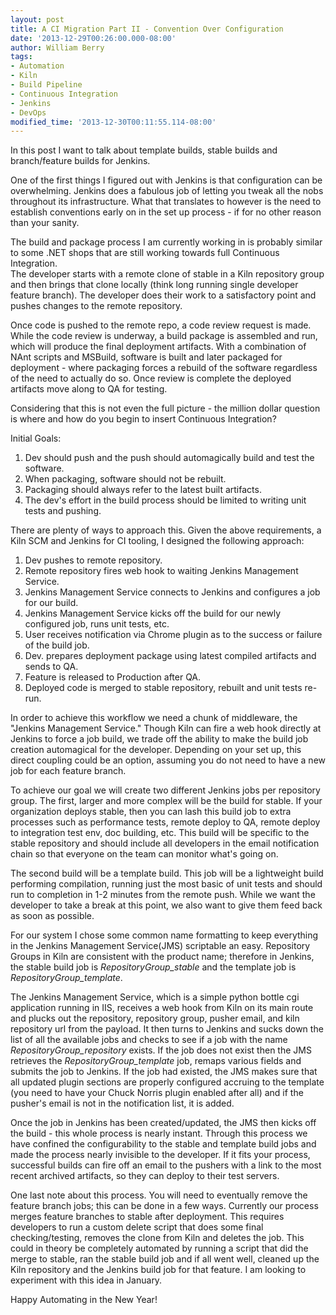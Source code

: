 ```yaml
---
layout: post
title: A CI Migration Part II - Convention Over Configuration
date: '2013-12-29T00:26:00.000-08:00'
author: William Berry
tags:
- Automation
- Kiln
- Build Pipeline
- Continuous Integration
- Jenkins
- DevOps
modified_time: '2013-12-30T00:11:55.114-08:00'
---
```


In this post I want to talk about template builds, stable builds and 
branch/feature builds for Jenkins. 

One of the first things I figured out with Jenkins is that configuration can 
be overwhelming.  Jenkins does a fabulous job of letting you tweak all the 
nobs throughout its infrastructure.  What that translates to however is the 
need to establish conventions early on in the set up process - if for no other 
reason than your sanity. 

The build and package process I am currently working in is probably similar to 
some .NET shops that are still working towards full Continuous Integration.  
The developer starts with a remote clone of stable in a Kiln repository group 
and then brings that clone locally (think long running single developer 
feature branch). The developer does their work to a satisfactory point and 
pushes changes to the remote repository. 

Once code is pushed to the remote repo, a code review request is made.  While 
the code review is underway, a build package is assembled and run, which will 
produce the final deployment artifacts.  With a combination of NAnt scripts 
and MSBuild, software is built and later packaged for deployment - where 
packaging forces a rebuild of the software regardless of the need to actually 
do so.  Once review is complete the deployed artifacts move along to QA for 
testing. 

Considering that this is not even the full picture - the million dollar 
question is where and how do you begin to insert Continuous Integration? 

Initial Goals: 
1. Dev should push and the push should automagically build and test the 
software. 
1. When packaging, software should not be rebuilt. 
1. Packaging should always refer to the latest built artifacts. 
1. The dev's effort in the build process should be limited to writing unit 
tests and pushing. 

There are plenty of ways to approach this.  Given the above requirements, 
a Kiln SCM and Jenkins for CI tooling, I designed the following approach: 
1. Dev pushes to remote repository. 
1. Remote repository fires web hook to waiting Jenkins Management Service. 
1. Jenkins Management Service connects to Jenkins and configures a job for our 
build. 
1. Jenkins Management Service kicks off the build for our newly configured 
job, runs unit tests, etc. 
1. User receives notification via Chrome plugin as to the success or failure 
of the build job. 
1. Dev. prepares deployment package using latest compiled artifacts and sends 
to QA. 
1. Feature is released to Production after QA. 
1. Deployed code is merged to stable repository, rebuilt and unit tests 
re-run. 

In order to achieve this workflow we need a chunk of middleware, the 
"Jenkins Management Service."  Though Kiln can fire a web hook directly at 
Jenkins to force a job build, we trade off the ability to make the build job 
creation automagical for the developer.  Depending on your set up, this direct 
coupling could be an option, assuming you do not need to have a new job for 
each feature branch.

To achieve our goal we will create two different Jenkins jobs per repository 
group.  The first, larger and more complex will be the build for stable. If 
your organization deploys stable, then you can lash this build job to extra 
processes such as performance tests, remote deploy to QA, remote deploy to 
integration test env, doc building, etc.  This build will be specific to the 
stable repository and should include all developers in the email notification 
chain so that everyone on the team can monitor what's going on. 

The second build will be a template build.  This job will be a lightweight 
build performing compilation, running just the most basic of unit tests and 
should run to completion in 1-2 minutes from the remote push. While we want 
the developer to take a break at this point, we also want to give them feed 
back as soon as possible. 

For our system I chose some common name formatting to keep everything in the 
Jenkins Management Service(JMS) scriptable an easy.  Repository Groups in Kiln 
are consistent with the product name; therefore in Jenkins, the stable build 
job is *RepositoryGroup_stable* and the template job is 
*RepositoryGroup_template*. 

The Jenkins Management Service, which is a simple python bottle cgi 
application running in IIS, receives a web hook from Kiln on its main route 
and plucks out the repository, repository group, pusher email, and kiln 
repository url from the payload.  It then turns to Jenkins and sucks down the 
list of all the available jobs and checks to see if a job with the name 
*RepositoryGroup_repository* exists.  If the job does not exist then the JMS 
retrieves the *RepositoryGroup_template* job, remaps various fields and 
submits the job to Jenkins.  If the job had existed, the JMS makes sure that 
all updated plugin sections are properly configured accruing to the template 
(you need to have your Chuck Norris plugin enabled after all) and if the 
pusher's email is not in the notification list, it is added. 

Once the job in Jenkins has been created/updated, the JMS then kicks off the 
build - this whole process is nearly instant.  Through this process we have 
confined the configurability to the stable and template build jobs and made 
the process nearly invisible to the developer.  If it fits your process, 
successful builds can fire off an email to the pushers with a link to the most 
recent archived artifacts, so they can deploy to their test servers. 

One last note about this process.  You will need to eventually remove the 
feature branch jobs; this can be done in a few ways.  Currently our process 
merges feature branches to stable after deployment.  This   requires 
developers to run a custom delete script that does some final 
checking/testing, removes the clone from Kiln and deletes the job.  This could 
in theory be completely automated by running a script that did the merge to 
stable, ran the stable build job and if all went well, cleaned up the Kiln 
repository and the Jenkins build job for that feature.  I am looking to 
experiment with this idea in January. 

Happy Automating in the New Year! 